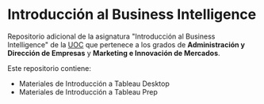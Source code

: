 # Introducción al Business Intelligence

Repositorio adicional de la asignatura "Introducción al Business Intelligence" de la [UOC](www.uoc.edu) que pertenece a los grados de **Administración y Dirección de Empresas** y **Marketing e Innovación de Mercados**.

Este repositorio contiene:

- Materiales de Introducción a Tableau Desktop
- Materiales de Introducción a Tableau Prep
